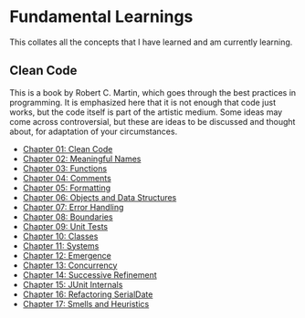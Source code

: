 # Fundamental Learnings

This collates all the concepts that I have learned and am currently learning.

## Clean Code

This is a book by Robert C. Martin, which goes through the best practices in programming. It is emphasized here that it is not enough that code just works, but the code itself is part of the artistic medium. Some ideas may come across controversial, but these are ideas to be discussed and thought about, for adaptation of your circumstances.

- [Chapter 01: Clean Code](https://github.com/CaitlinChiang/Fundamental-Learnings/blob/main/clean-code/chapter-01.md)
- [Chapter 02: Meaningful Names](https://github.com/CaitlinChiang/Fundamental-Learnings/blob/main/clean-code/chapter-02.md)
- [Chapter 03: Functions](https://github.com/CaitlinChiang/Fundamental-Learnings/blob/main/clean-code/chapter-03.md)
- [Chapter 04: Comments](https://github.com/CaitlinChiang/Fundamental-Learnings/blob/main/clean-code/chapter-04.md)
- [Chapter 05: Formatting](https://github.com/CaitlinChiang/Fundamental-Learnings/blob/main/clean-code/chapter-05.md)
- [Chapter 06: Objects and Data Structures](https://github.com/CaitlinChiang/Fundamental-Learnings/blob/main/clean-code/chapter-06.md)
- [Chapter 07: Error Handling]()
- [Chapter 08: Boundaries]()
- [Chapter 09: Unit Tests]()
- [Chapter 10: Classes]()
- [Chapter 11: Systems]()
- [Chapter 12: Emergence]()
- [Chapter 13: Concurrency]()
- [Chapter 14: Successive Refinement]()
- [Chapter 15: JUnit Internals]()
- [Chapter 16: Refactoring SerialDate]()
- [Chapter 17: Smells and Heuristics]()
